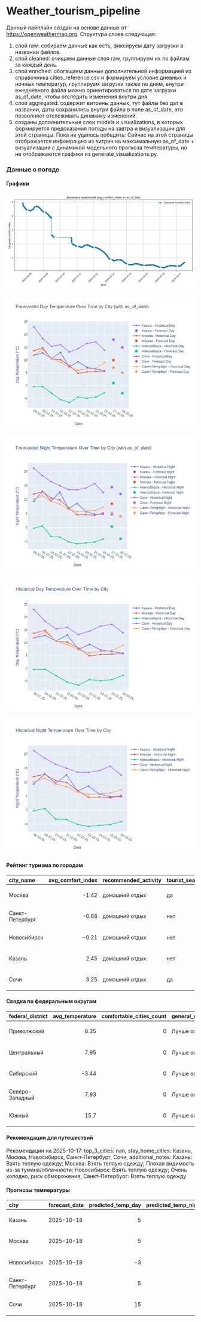 # Weather_tourism_pipeline
Данный пайплайн создан на основе данных от https://openweathermap.org.
Структура слоев следующая:
  1) слой raw: 
  собираем данные как есть, фиксируем дату загрузки в названии файлов.
  2) слой cleaned:
  очищаем данные слоя raw, группируем их по файлам за каждый день.
  3) слой enriched:
  обогащаем данные дополнительной информацией из справочника cities_reference.csv и формируем условие дневных и ночных температур,
  группируем загрузки также по дням, внутри ежедневного файла можно ориентироваться по дате загрузки as_of_date, чтобы отследить изменения внутри дня.
  4) слой aggregated:
   содержит витрины данных, тут файлы без дат в названии, даты сохранились внутри файла в поле as_of_date, это позволняет отслеживать динамику изменений.
  6) созданы дополнительные слои models и visualizations, в которых формируется предсказания погоды на завтра и визуализации для этой страницы.
  Пока не удалось победить: Сейчас на этой страницы отображается инфомрацию из витрин на максимальную as_of_date + визуализации с динамикой модельного прогноза температуры, 
  но не отображаются графики из generate_visualizations.py.
<!-- WEATHER DATA START -->
### Данные о погоде

#### Графики
![Comfort Index Trend](data/visualizations/comfort_index_trend.png)

![Forecasted Day Temperature](data/visualizations/forecasted_day_temperature.png)

![Forecasted Night Temperature](data/visualizations/forecasted_night_temperature.png)

![Historical Day Temperature](data/visualizations/historical_day_temperature.png)

![Historical Night Temperature](data/visualizations/historical_night_temperature.png)

#### Рейтинг туризма по городам
| city_name       |   avg_comfort_index | recommended_activity   | tourist_season_match   | tourism_season   | tour_recommendation       | as_of_date          |
|:----------------|--------------------:|:-----------------------|:-----------------------|:-----------------|:--------------------------|:--------------------|
| Москва          |               -1.42 | домашний отдых         | да                     | Круглогодично    | домашний отдых в сезон    | 2025-10-17 11:27:00 |
| Санкт-Петербург |               -0.68 | домашний отдых         | нет                    | Май-Сентябрь     | домашний отдых вне сезона | 2025-10-17 11:27:00 |
| Новосибирск     |               -0.21 | домашний отдых         | нет                    | Июнь-Август      | домашний отдых вне сезона | 2025-10-17 11:27:00 |
| Казань          |                2.45 | домашний отдых         | нет                    | Май-Сентябрь     | домашний отдых вне сезона | 2025-10-17 11:27:00 |
| Сочи            |                3.25 | домашний отдых         | да                     | Май-Октябрь      | домашний отдых в сезон    | 2025-10-17 11:27:00 |

#### Сводка по федеральным округам
| federal_district   |   avg_temperature |   comfortable_cities_count | general_recommendation   | as_of_date          |
|:-------------------|------------------:|---------------------------:|:-------------------------|:--------------------|
| Приволжский        |              8.35 |                          0 | Лучше остаться дома      | 2025-10-17 11:27:00 |
| Центральный        |              7.95 |                          0 | Лучше остаться дома      | 2025-10-17 11:27:00 |
| Сибирский          |             -3.44 |                          0 | Лучше остаться дома      | 2025-10-17 11:27:00 |
| Северо-Западный    |              7.93 |                          0 | Лучше остаться дома      | 2025-10-17 11:27:00 |
| Южный              |             15.7  |                          0 | Лучше остаться дома      | 2025-10-17 11:27:00 |

#### Рекомендации для путешествий
Рекомендации на 2025-10-17: top_3_cities: nan, stay_home_cities: Казань, Москва, Новосибирск, Санкт-Петербург, Сочи, additional_notes: Казань: Взять теплую одежду; Москва: Взять теплую одежду; Плохая видимость из-за тумана/облачности; Новосибирск: Взять теплую одежду; Очень холодно, риск обморожения; Санкт-Петербург: Взять теплую одежду

#### Прогнозы температуры
| city            | forecast_date   |   predicted_temp_day |   predicted_temp_night | model_type       | as_of_date          |
|:----------------|:----------------|---------------------:|-----------------------:|:-----------------|:--------------------|
| Казань          | 2025-10-18      |                    5 |                      4 | LinearRegression | 2025-10-17 11:27:56 |
| Москва          | 2025-10-18      |                    5 |                      4 | LinearRegression | 2025-10-17 11:27:56 |
| Новосибирск     | 2025-10-18      |                   -3 |                     -4 | LinearRegression | 2025-10-17 11:27:56 |
| Санкт-Петербург | 2025-10-18      |                    5 |                      4 | LinearRegression | 2025-10-17 11:27:56 |
| Сочи            | 2025-10-18      |                   15 |                     12 | LinearRegression | 2025-10-17 11:27:56 |


<!-- WEATHER DATA END -->

